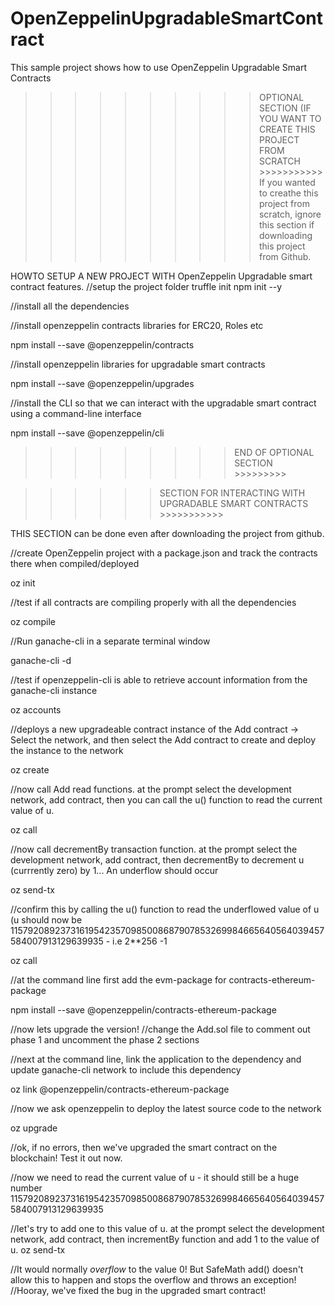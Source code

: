 # OpenZeppelinUpgradableSmartContract
This sample project shows how to use OpenZeppelin Upgradable Smart Contracts


>>>>>>>>>> OPTIONAL SECTION (IF YOU WANT TO CREATE THIS PROJECT FROM SCRATCH >>>>>>>>>>>
If you wanted to creathe this project from scratch, ignore this section if downloading this project from Github.

HOWTO SETUP A NEW PROJECT WITH OpenZeppelin Upgradable smart contract features.
//setup the project folder
truffle init
npm init --y

//install all the dependencies

//install openzeppelin contracts libraries for ERC20, Roles etc

npm install --save @openzeppelin/contracts

//install openzeppelin libraries for upgradable smart contracts

npm install --save @openzeppelin/upgrades

//install the CLI so that we can interact with the upgradable smart contract using a command-line interface

npm install --save @openzeppelin/cli

>>>>>>>>>END OF OPTIONAL SECTION >>>>>>>>>


>>>>>> SECTION FOR INTERACTING WITH UPGRADABLE SMART CONTRACTS >>>>>>>>>>>

THIS SECTION can be done even after downloading the project from github.


//create OpenZeppelin project with a package.json and track the contracts there when compiled/deployed

oz init

//test if all contracts are compiling properly with all the dependencies

oz compile

//Run ganache-cli in a separate terminal window 

ganache-cli -d

//test if openzeppelin-cli is able to retrieve account information from the ganache-cli instance

oz accounts

//deploys a new upgradeable contract instance of the Add contract -> Select the network, and then select the Add contract to create and deploy the instance to the network


oz create

//now call Add read functions.  at the prompt select the development network, add contract, then you can call the u() function to read the current value of u.

oz call

//now call decrementBy transaction function.  at the prompt select the development network, add contract, then decrementBy to decrement u (currrently zero) by 1... An underflow should occur

oz send-tx


//confirm this by calling the u() function to read the underflowed value of u (u should now be 115792089237316195423570985008687907853269984665640564039457584007913129639935 - i.e 2**256 -1

oz call

//at the command line first add the evm-package for contracts-ethereum-package

npm install --save @openzeppelin/contracts-ethereum-package

//now lets upgrade the version!
//change the Add.sol file to comment out phase 1 and uncomment the phase 2 sections


//next at the command line, link the application to the dependency and update ganache-cli network to include this dependency

oz link @openzeppelin/contracts-ethereum-package

//now we ask openzeppelin to deploy the latest source code to the network

oz upgrade

//ok, if no errors, then we've upgraded the smart contract on the blockchain! Test it out now.

//now we need to read the current value of u - it should still be a huge number 115792089237316195423570985008687907853269984665640564039457584007913129639935


//let's try to add one to this value of u. at the prompt select the development network, add contract, then incrementBy function and add 1 to the value of u.
oz send-tx

//It would normally *overflow* to the value 0! But SafeMath add() doesn't allow this to happen and stops the overflow and throws an exception! 
//Hooray, we've fixed the bug in the upgraded smart contract!





